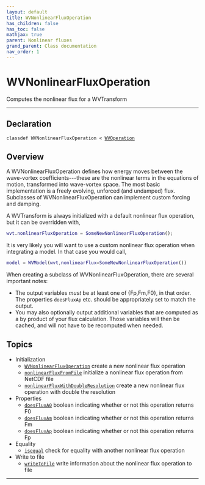 ```yaml
---
layout: default
title: WVNonlinearFluxOperation
has_children: false
has_toc: false
mathjax: true
parent: Nonlinear fluxes
grand_parent: Class documentation
nav_order: 1
---
```


#  WVNonlinearFluxOperation

Computes the nonlinear flux for a WVTransform


---

## Declaration

<div class="language-matlab highlighter-rouge"><div class="highlight"><pre class="highlight"><code>classdef WVNonlinearFluxOperation < <a href="/classes/wvoperation/" title="WVOperation">WVOperation</a></code></pre></div></div>

## Overview
  
  A WVNonlinearFluxOperation defines how energy moves between the
  wave-vortex coefficients---these are the nonlinear terms in the equations
  of motion, transformed into wave-vortex space. The most basic
  implementation is a freely evolving, unforced (and undamped) flux.
  Subclasses of WVNonlinearFluxOperation can implement custom forcing and
  damping.
  
  A WVTransform is always initialized with a default nonlinear flux
  operation, but it can be overridden with,
  
  ```matlab
  wvt.nonlinearFluxOperation = SomeNewNonlinearFluxOperation();
  ```
  
  It is very likely you will want to use a custom nonlinear flux operation
  when integrating a model. In that case you would call,
  
  ```matlab
  model = WVModel(wvt,nonlinearFlux=SomeNewNonlinearFluxOperation())
  ```
  
  When creating a subclass of WVNonlinearFluxOperation, there are several
  important notes:
  
  + The output variables *must* be at least one of {Fp,Fm,F0}, in that
  order. The properties `doesFluxAp` etc. should be appropriately set to
  match the output.
  + You may also optionally output additional variables
  that are computed as a by product of your flux calculation. Those
  variables will then be cached, and will not have to be recomputed when
  needed.
  
  


## Topics
+ Initialization
  + [`WVNonlinearFluxOperation`](/classes/wvnonlinearfluxoperation/wvnonlinearfluxoperation.html) create a new nonlinear flux operation
  + [`nonlinearFluxFromFile`](/classes/wvnonlinearfluxoperation/nonlinearfluxfromfile.html) initialize a nonlinear flux operation from NetCDF file
  + [`nonlinearFluxWithDoubleResolution`](/classes/wvnonlinearfluxoperation/nonlinearfluxwithdoubleresolution.html) create a new nonlinear flux operation with double the resolution
+ Properties
  + [`doesFluxA0`](/classes/wvnonlinearfluxoperation/doesfluxa0.html) boolean indicating whether or not this operation returns F0
  + [`doesFluxAm`](/classes/wvnonlinearfluxoperation/doesfluxam.html) boolean indicating whether or not this operation returns Fm
  + [`doesFluxAp`](/classes/wvnonlinearfluxoperation/doesfluxap.html) boolean indicating whether or not this operation returns Fp
+ Equality
  + [`isequal`](/classes/wvnonlinearfluxoperation/isequal.html) check for equality with another nonlinear flux operation
+ Write to file
  + [`writeToFile`](/classes/wvnonlinearfluxoperation/writetofile.html) write information about the nonlinear flux operation to file


---